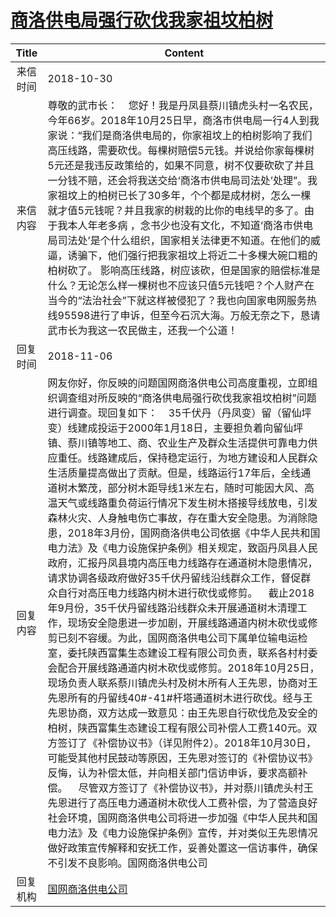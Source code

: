 # <a href="http://www.shangluo.gov.cn/zmhd/ldxxxx.jsp?urltype=leadermail.LeaderMailContentUrl&wbtreeid=1112&leadermailid=4980">商洛供电局强行砍伐我家祖坟柏树</a>
| Title |                                                                                                                                                                                                                                                                                                                                                                                                                                                                Content                                                                                                                                                                                                                                                                                                                                                                                                                                                                 |
|:-----:|----------------------------------------------------------------------------------------------------------------------------------------------------------------------------------------------------------------------------------------------------------------------------------------------------------------------------------------------------------------------------------------------------------------------------------------------------------------------------------------------------------------------------------------------------------------------------------------------------------------------------------------------------------------------------------------------------------------------------------------------------------------------------------------------------------------------------------------------------------------------------------------------------------------------------------------|
| 来信时间  | 2018-10-30                                                                                                                                                                                                                                                                                                                                                                                                                                                                                                                                                                                                                                                                                                                                                                                                                                                                                                                             |
| 来信内容  | 尊敬的武市长：    您好！我是丹凤县蔡川镇虎头村一名农民，今年66岁。2018年10月25日早，商洛市供电局一行4人到我家说：“我们是商洛供电局的，你家祖坟上的柏树影响了我们高压线路，需要砍伐。每棵树赔偿5元钱。并说给你家每棵树5元还是我违反政策给的，如果不同意，树不仅要砍砍了并且一分钱不赔，还会将我送交给‘商洛市供电局司法处’处理”。我家祖坟上的柏树已长了30多年，个个都是成材树，怎么一棵就才值5元钱呢？并且我家的树栽的比你的电线早的多了。由于我本人年老多病 ，念书少也没有文化，不知道‘商洛市供电局司法处’是个什么组织，国家相关法律更不知道。在他们的威逼，诱骗下，他们强行把我家祖坟上将近二十多棵大碗口粗的柏树砍了。 影响高压线路，树应该砍，但是国家的赔偿标准是什么？无论怎么样一棵树也不应该只值5元钱吧？个人财产在当今的“法治社会”下就这样被侵犯了？我也向国家电网服务热线95598进行了申诉，但至今石沉大海。万般无奈之下，恳请武市长为我这一农民做主，还我一个公道！                                                                                                                                                                                                                                                                                                                                                                                                                                                                                |
| 回复时间  | 2018-11-06                                                                                                                                                                                                                                                                                                                                                                                                                                                                                                                                                                                                                                                                                                                                                                                                                                                                                                                             |
| 回复内容  | 网友你好，你反映的问题国网商洛供电公司高度重视，立即组织调查组对所反映的“商洛供电局强行砍伐我家祖坟柏树”问题进行调查。现回复如下：    35千伏丹（丹凤变）留（留仙坪变）线建成投运于2000年1月18日，主要担负着向留仙坪镇、蔡川镇等地工、商、农业生产及群众生活提供可靠电力供应重任。线路建成后，保持稳定运行，为地方建设和人民群众生活质量提高做出了贡献。但是，线路运行17年后，全线通道树木繁茂，部分树木距导线1米左右，随时可能因大风、高温天气或线路重负荷运行情况下发生树木搭接导线放电，引发森林火灾、人身触电伤亡事故，存在重大安全隐患。为消除隐患，2018年3月份，国网商洛供电公司依据《中华人民共和国电力法》及《电力设施保护条例》相关规定，致函丹凤县人民政府，汇报丹凤县境内高压电力线路存在通道树木隐患情况，请求协调各级政府做好35千伏丹留线沿线群众工作，督促群众自行对高压电力线路内树木进行砍伐或修剪。    截止2018年9月份，35千伏丹留线路沿线群众未开展通道树木清理工作，现场安全隐患进一步加剧，开展线路通道内树木砍伐或修剪已刻不容缓。为此，国网商洛供电公司下属单位输电运检室，委托陕西富集生态建设工程有限公司负责，联系各村村委会配合开展线路通道内树木砍伐或修剪。2018年10月25日，现场负责人联系蔡川镇虎头村及树木所有人王先恩，协商对王先恩所有的丹留线40#-41#杆塔通道树木进行砍伐。经与王先恩协商，双方达成一致意见：由王先恩自行砍伐危及安全的柏树，陕西富集生态建设工程有限公司补偿人工费140元。双方签订了《补偿协议书》（详见附件2）。2018年10月30日，可能受其他村民鼓动等原因，王先恩对签订的《补偿协议书》反悔，认为补偿太低，并向相关部门信访申诉，要求高额补偿。    尽管双方签订了《补偿协议书》，并对蔡川镇虎头村王先恩进行了高压电力通道树木砍伐人工费补偿，为了营造良好社会环境，国网商洛供电公司将进一步加强《中华人民共和国电力法》及《电力设施保护条例》宣传，并对类似王先恩情况做好政策宣传解释和安抚工作，妥善处置这一信访事件，确保不引发不良影响。国网商洛供电公司 |
| 回复机构  | <a href="../../category/agencies/国网商洛供电公司.md">国网商洛供电公司</a>                                                                                                                                                                                                                                                                                                                                                                                                                                                                                                                                                                                                                                                                                                                                                                                                                                                                             |